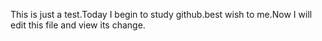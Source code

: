 This is just a test.Today I begin to study github.best wish to me.Now I will edit this file and view its change.
